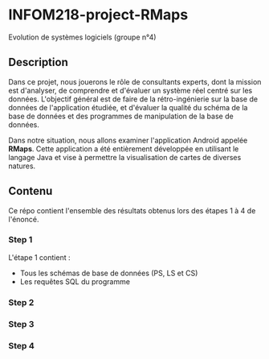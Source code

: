 # INFOM218-project-RMaps

Evolution de systèmes logiciels (groupe n°4)

## Description
Dans ce projet, nous jouerons le rôle de consultants experts, dont la mission est d'analyser, de comprendre et d'évaluer un système réel centré sur les données. L'objectif général est de faire de la rétro-ingénierie sur la base de données de l'application étudiée, et d'évaluer la qualité du schéma de la base de données et des programmes de manipulation de la base de données.

Dans notre situation, nous allons examiner l'application Android appelée **RMaps**. Cette application a été entièrement développée en utilisant le langage Java et vise à permettre la visualisation de cartes de diverses natures.

## Contenu

Ce répo contient l'ensemble des résultats obtenus lors des étapes 1 à 4 de l'énoncé.

### Step 1

L'étape 1 contient :
- Tous les schémas de base de données (PS, LS et CS)
- Les requêtes SQL du programme 

### Step 2

### Step 3

### Step 4

